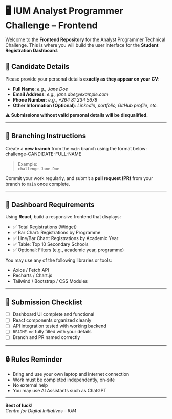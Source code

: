 # 🖥️ IUM Analyst Programmer Challenge – Frontend

Welcome to the **Frontend Repository** for the Analyst Programmer Technical Challenge. This is where you will build the user interface for the **Student Registration Dashboard**.

## 👤 Candidate Details

Please provide your personal details **exactly as they appear on your CV**:

- **Full Name**: _e.g., Jane Doe_  
- **Email Address**: _e.g., jane.doe@example.com_  
- **Phone Number**: _e.g., +264 81 234 5678_  
- **Other Information (Optional)**: _LinkedIn, portfolio, GitHub profile, etc._

⚠️ **Submissions without valid personal details will be disqualified.**

---

## 🔀 Branching Instructions

Create a **new branch** from the `main` branch using the format below: challenge-CANDIDATE-FULL-NAME
> Example:  
> `challenge-Jane-Doe`

Commit your work regularly, and submit a **pull request (PR)** from your branch to `main` once complete.

---

## 🎯 Dashboard Requirements

Using **React**, build a responsive frontend that displays:

- ✅ Total Registrations (Widget)
- ✅ Bar Chart: Registrations by Programme
- ✅ Line/Bar Chart: Registrations by Academic Year
- ✅ Table: Top 10 Secondary Schools
- ✅ Optional: Filters (e.g., academic year, programme)

You may use any of the following libraries or tools:
- Axios / Fetch API
- Recharts / Chart.js
- Tailwind / Bootstrap / CSS Modules

---

## 📄 Submission Checklist

- [ ] Dashboard UI complete and functional
- [ ] React components organized cleanly
- [ ] API integration tested with working backend
- [ ] `README.md` fully filled with your details
- [ ] Branch and PR named correctly

---

## 🔒 Rules Reminder

- Bring and use your own laptop and internet connection
- Work must be completed independently, on-site
- No external help
- You may use AI Assistants such as ChatGPT

---

**Best of luck!**  
*Centre for Digital Initiatives – IUM*
